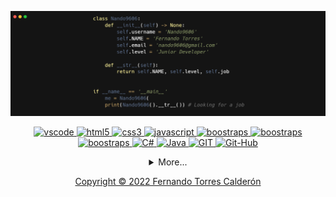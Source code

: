 [![banner](./Portada.png)](https://github.com/LuisTorres9606)

<p align="center">
    <a href="https://code.visualstudio.com/">
        <img src="https://cdn.jsdelivr.net/gh/devicons/devicon/icons/vscode/vscode-original.svg" alt="vscode" width="40" height="40"/>
    </a>
    <a href="https://developer.mozilla.org/pt-BR/docs/Web/HTML">
        <img src="https://cdn.jsdelivr.net/gh/devicons/devicon/icons/html5/html5-plain.svg" alt="html5" width="40" height="40"/>
    </a>
    <a href="https://developer.mozilla.org/pt-BR/docs/Web/CSS">
        <img src="https://cdn.jsdelivr.net/gh/devicons/devicon/icons/css3/css3-plain.svg" alt="css3" width="40" height="40"/>
    </a>
    <a href="https://developer.mozilla.org/en-US/docs/Web/JavaScript">
        <img src="https://cdn.jsdelivr.net/gh/devicons/devicon/icons/javascript/javascript-original.svg" alt="javascript" width="40" height="40"/>
    </a>
    <a href="https://getbootstrap.com">
        <img src="https://cdn.jsdelivr.net/gh/devicons/devicon/icons/bootstrap/bootstrap-original.svg" alt="boostraps" width="40" height="40"/>
    </a>
    <a href="https://www.python.org">
        <img src="https://cdn.jsdelivr.net/gh/devicons/devicon/icons/python/python-original.svg" alt="boostraps" width="40" height="40"/>
    </a>
    <a href="https://flask.palletsprojects.com/en/2.0.x/">
        <img src="https://cdn.jsdelivr.net/gh/devicons/devicon/icons/flask/flask-original.svg" alt="boostraps" width="40" height="40"/>
    </a>
    <a href="https://docs.microsoft.com/en-us/dotnet/csharp/">
        <img src="https://cdn.jsdelivr.net/gh/devicons/devicon/icons/csharp/csharp-original.svg" alt="C#" width="40" height="40"/>
    </a>
    <a href="https://www.java.com/es/">
        <img src="https://cdn.jsdelivr.net/gh/devicons/devicon/icons/java/java-original.svg" alt="Java" width="40" height="40"/>
    </a>
    <a href="https://git-scm.com">
        <img src="https://cdn.jsdelivr.net/gh/devicons/devicon/icons/git/git-original.svg" alt="GIT" width="40" height="40"/>
    </a>
    <a href="https://github.com">
        <img src="https://cdn.jsdelivr.net/gh/devicons/devicon/icons/github/github-original.svg" alt="Git-Hub" width="40" height="40"/>
    </a>
    
</p>
<details>
    <summary align="center"> More... </summary>
    <h1 align="center"> Personal Information</h1>


```python
class Nando9606:

    def __init__(self):
        self.username = 'Nando9606'
        self.NAME = 'Fernando Torres'
        self.email = 'nando9606@gmail.com'
        self.twitter = 'nando9606'
        self.job = 'None'
        self.level = 'Junior Developer'
        self.knowledge = {
            'fronted':  ['HTML','CSS','JavaScript','Boostrasp'],
            'backend':  ['Python','Flask'],
            'code' :    ['C#','Java'],
            'database': ['SQL'],
            'tools':    ['GIT','GitHub'],
            'misc':     ['SCRUM']
        }
        self.architecture = ['MVC', 'Capas']

    def __str__(self):
        return self.NAME, self.level, self.job


if __name__ == '__main__':
    me = Nando9606()
    print(Nando9606().__str__()) # Looking for a job

```
    
<h3 align="center">About me:</h3>

<p align="center">
  <a href="https://instagram.com/nando9606">
    <img
      align="center"
      src="https://img.shields.io/badge/Instagram-1C1C1C?style=for-the-badge&logo=instagram&logoColor=00FFFF"
    />
  </a>
  <a href="https://twitter.com/nando96">
    <img
      align="center"
      src="https://img.shields.io/badge/Twitter-1C1C1C?style=for-the-badge&logo=twitter&logoColor=00FFFF"
    />
  </a>
  <a href="https://discord.gg/NandoTc9606#2627">
    <img
      align="center"
      src="https://img.shields.io/badge/Discord-1C1C1C?style=for-the-badge&logo=discord&logoColor=00FFFF">
  </a>
  <a href="https://www.linkedin.com/in/fernando-torres-calderón-88589b123/">
    <img
         align="center"
         src="https://img.shields.io/badge/LinkedIn-1C1C1C?style=for-the-badge&logo=linkedin&logoColor=00FFFF"
  </a>
</p>
</details>
<p align="center">Copyright © 2022 Fernando Torres Calderón</p>
